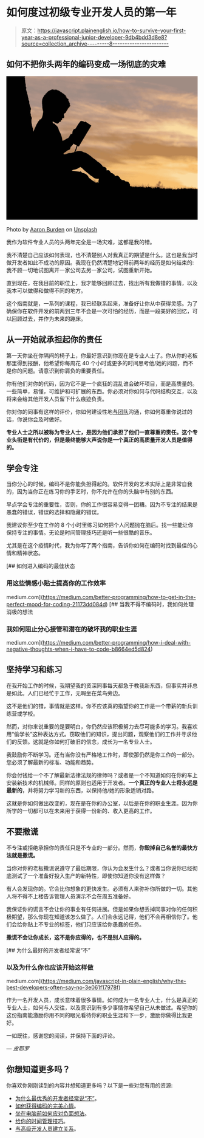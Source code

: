 # 如何度过初级专业开发人员的第一年

> 原文：<https://javascript.plainenglish.io/how-to-survive-your-first-year-as-a-professional-junior-developer-9db4bdd3d8e8?source=collection_archive---------8----------------------->

## 如何不把你头两年的编码变成一场彻底的灾难

![](img/eea2eec3518efe472ec7eef03b1a72e4.png)

Photo by [Aaron Burden](https://unsplash.com/@aaronburden?utm_source=medium&utm_medium=referral) on [Unsplash](https://unsplash.com?utm_source=medium&utm_medium=referral)

我作为软件专业人员的头两年完全是一场灾难，这都是我的错。

我不清楚自己应该如何表现，也不清楚别人对我真正的期望是什么。这也是我当时做开发者如此不成功的原因。我现在仍然清楚地记得前两年的经历是如何结束的:我不顾一切地试图离开一家公司去另一家公司，试图重新开始。

直到现在，在我目前的职位上，我才能够回顾过去，找出所有我做错的事情，以及我本可以做得和做得不同的地方。

这个指南就是，一系列的课程，我已经联系起来，准备好让你从中获得灵感。为了确保你在软件开发的前两到三年不会是一次可怕的经历，而是一段美好的回忆，可以回顾过去，并作为未来的蹦床。

## 从一开始就承担起你的责任

第一天你坐在你隔间的椅子上，你最好意识到你现在是专业人士了。你从你的老板那里得到报酬，他希望你每周花 40 个小时或更多的时间思考他/她的问题，而不是你的问题。请意识到你肩负的重要责任。

你有他们对你的代码，因为它不是一个疯狂的混乱谁会破坏项目，而是高质量的。一些简单，易懂，可维护和可扩展的东西。你必须对你如何与代码结构交互，以及将来会给其他开发人员留下什么痕迹负责。

你对你的同事有这样的评价，你如何建设性地[与团队](https://codeburst.io/how-do-you-get-the-most-meaningful-relationship-with-senior-developers-2be8e0c673f5)沟通，你如何尊重你说过的话，你说你会及时做好。

**专业人士之所以被称为专业人士，是因为他们承担了他们一直尊重的责任。这个专业头衔是有代价的，但是最终能够大声说你是一个真正的高质量开发人员是值得的。**

## 学会专注

当你分心的时候，编码不是你能负担得起的。软件开发的艺术实际上是非常自我的，因为当你正在练习你的手艺时，你不允许在你的头脑中有别的东西。

早点学会专注的重要性，否则，你的工作很容易变得一团糟。因为不专注的结果是愚蠢的错误，错误的选择和隐藏的错误。

我建议你至少在工作的 8 个小时里练习如何把个人问题抛在脑后。找一些能让你保持专注的事情。无论是时间管理技巧还是听一些很酷的音乐。

尤其是在这个疫情时代，我为你写了两个指南，告诉你如何在编码时找到最佳的心情和精神状态。

[](https://medium.com/better-programming/how-to-get-in-the-perfect-mood-for-coding-21173dd084d) [## 如何进入编码的最佳状态

### 用这些情感小贴士提高你的工作效率

medium.com](https://medium.com/better-programming/how-to-get-in-the-perfect-mood-for-coding-21173dd084d) [](https://medium.com/better-programming/how-i-deal-with-negative-thoughts-when-i-have-to-code-b8664ed5d824) [## 当我不得不编码时，我如何处理消极的想法

### 我如何阻止分心接管和潜在的破坏我的职业生涯

medium.com](https://medium.com/better-programming/how-i-deal-with-negative-thoughts-when-i-have-to-code-b8664ed5d824) 

## 坚持学习和练习

在我开始工作的时候，我期望我的资深同事每天都急于教我新东西，但事实并非总是如此。人们已经忙于工作，无暇坐在菜鸟旁边。

这不是他们的错，事情就是这样。你不应该真的指望你的工作是一个带薪的新兵训练营或学校。

然而，对你来说重要的是要明白，你仍然应该积极努力去尽可能多的学习。我喜欢用“偷学长”这种表达方式。窃取他们的知识，提出问题，观察他们的工作并寻求他们的反馈。这就是你如何打破旧的信念，成长为一名专业人士。

我鼓励你不断学习。还有当你没有严格地工作时，即使那仍然是你工作的一部分。您必须了解最新的标准、功能和趋势。

你会付钱给一个不了解最新法律法规的律师吗？或者是一个不知道如何在你的车上安装新技术的机械师。同样的原则也适用于开发者。**一个真正的专业人士将永远是最新的**，并将努力学习新的东西，以保持他/她的形象适销对路。

这就是你如何做出改变的，现在是在你的办公室，以后是在你的职业生涯。因为你所学的一切都可以在未来用于获得一份新的、收入更高的工作。

## 不要撒谎

不专注或拒绝承担你的责任只是不专业的一部分。然而，**你毁掉自己名誉的最快方法就是撒谎。**

当你对你的老板撒谎说遵守了最后期限，你认为会发生什么？或者当你说你已经彻底测试了一个准备好投入生产的新特性，即使你知道你没有这样做？

有人会发现你的。它会比你想象的更快发生。必须有人来弥补你所做的一切。其他人将不得不上楼告诉管理人员演示不会在周五准备好。

我保证你的谎言不会让你的事业有任何进展。但是如果你想丢掉同事对你的任何积极期望，那么你现在知道该怎么做了。人们会永远记得，他们不会再相信你了。他们会给你贴上不专业的标签，他们只应该给你愚蠢的任务。

**撒谎不会让你成长，这不是你应得的，也不是别人应得的。**

[](https://medium.com/javascript-in-plain-english/why-the-best-developers-often-say-no-3e061f17978f) [## 为什么最好的开发者经常说“不”

### 以及为什么你也应该开始这样做

medium.com](https://medium.com/javascript-in-plain-english/why-the-best-developers-often-say-no-3e061f17978f) 

作为一名开发人员，成长意味着很多事情。如何成为一名专业人士，什么是真正的专业人士，如何与人交往，以及意识到有多少事情你希望自己从未做过。希望你的这份指南能激励你用不同的眼光看待你的职业生涯和下一步，激励你做得比我更好。

一如既往，感谢您的阅读，并保持下面的评论。

— *皮耶罗*

## 你想知道更多吗？

你喜欢你刚刚读到的内容并想知道更多吗？以下是一些对您有用的资源:

*   [为什么最优秀的开发者经常说“不”](https://medium.com/javascript-in-plain-english/why-the-best-developers-often-say-no-3e061f17978f)。
*   [如何获得编码的完美心情](https://medium.com/better-programming/how-to-get-in-the-perfect-mood-for-coding-21173dd084d)。
*   [坐在电脑前如何应对负面想法](https://medium.com/better-programming/how-i-deal-with-negative-thoughts-when-i-have-to-code-b8664ed5d824)。
*   [给你的时间管理技巧](https://memory.ai/timely-blog/time-management-techniques)。
*   [与高级开发人员建立关系](https://codeburst.io/how-do-you-get-the-most-meaningful-relationship-with-senior-developers-2be8e0c673f5)。